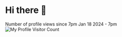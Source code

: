 # Hi there 👋

Number of profile views since 7pm Jan 18 2024 - 7pm
![My Profile Visitor Count](https://profile-counter.glitch.me/jakujobi/count.svg)



<!--
**jakujobi/jakujobi** is a ✨ _special_ ✨ repository because its `README.md` (this file) appears on your GitHub profile.

Here are some ideas to get you started:

- 🔭 I’m currently working on ...
- 🌱 I’m currently learning ...
- 👯 I’m looking to collaborate on ...
- 🤔 I’m looking for help with ...
- 💬 Ask me about ...
- 📫 How to reach me: ...
- 😄 Pronouns: ...
- ⚡ Fun fact: ...
-->
